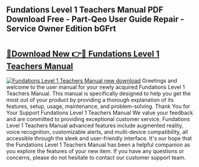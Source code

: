## Fundations Level 1 Teachers Manual PDF Download Free - Part-Qeo User Guide Repair - Service Owner Edition bGFrt

# <h2><a href="http://bc382.oget.top/?id=Fundations+Level+1+Teachers+Manual">🔗Download New 👉🔴 Fundations Level 1 Teachers Manual</a></h2>

[![Fundations Level 1 Teachers Manual new download](https://i.imgur.com/5g1atiW.png)](http://bc382.oget.top/?id=Fundations+Level+1+Teachers+Manual)
Greetings and welcome to the user manual for your newly acquired Fundations Level 1 Teachers Manual. This manual is specifically designed to help you get the most out of your product by providing a thorough explanation of its features, setup, usage, maintenance, and problem-solving. Thank You for Your Support Fundations Level 1 Teachers Manual We value your feedback and are committed to providing exceptional customer service. Fundations Level 1 Teachers Manual advanced features include augmented reality, voice recognition, customizable alerts, and multi-device compatibility, all accessible through the sleek and user-friendly interface. It's our hope that the Fundations Level 1 Teachers Manual has been a helpful companion as you explore the features of your new item. If you have any questions or concerns, please do not hesitate to contact our customer support team.

